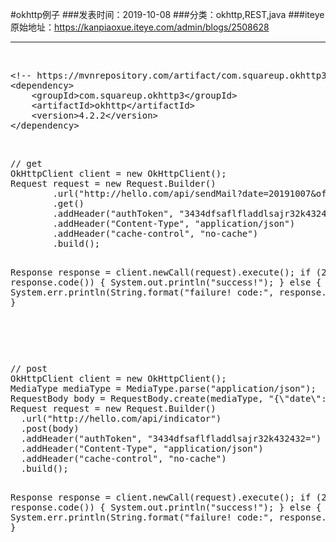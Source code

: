 #okhttp例子
###发表时间：2019-10-08
###分类：okhttp,REST,java
###iteye原始地址：<a href="https://kanpiaoxue.iteye.com/admin/blogs/2508628" target="_blank">https://kanpiaoxue.iteye.com/admin/blogs/2508628</a>

---

<div class="iteye-blog-content-contain" style="font-size: 14px;"> 
 <p>&nbsp;</p> 
 <pre name="code" class="xml">&lt;!-- https://mvnrepository.com/artifact/com.squareup.okhttp3/okhttp --&gt;
&lt;dependency&gt;
    &lt;groupId&gt;com.squareup.okhttp3&lt;/groupId&gt;
    &lt;artifactId&gt;okhttp&lt;/artifactId&gt;
    &lt;version&gt;4.2.2&lt;/version&gt;
&lt;/dependency&gt;</pre> 
 <p>&nbsp;</p> 
 <pre name="code" class="java">// get  
OkHttpClient client = new OkHttpClient();
Request request = new Request.Builder()
        .url("http://hello.com/api/sendMail?date=20191007&amp;offset=7")
        .get()
        .addHeader("authToken", "3434dfsaflfladdlsajr32k432432=")
        .addHeader("Content-Type", "application/json")
        .addHeader("cache-control", "no-cache")
        .build();

Response response = client.newCall(request).execute();
if (200 == response.code()) {
    System.out.println("success!");
} else {
    System.err.println(String.format("failure! code:", response.code()));
}</pre> 
 <p>&nbsp;</p> 
 <p>&nbsp;</p> 
 <pre name="code" class="java">// post
OkHttpClient client = new OkHttpClient();
MediaType mediaType = MediaType.parse("application/json");
RequestBody body = RequestBody.create(mediaType, "{\"date\": 20191007,\"max\": 1000,\"expr\": 4000}");
Request request = new Request.Builder()
  .url("http://hello.com/api/indicator")
  .post(body)
  .addHeader("authToken", "3434dfsaflfladdlsajr32k432432=")
  .addHeader("Content-Type", "application/json")
  .addHeader("cache-control", "no-cache")
  .build();

Response response = client.newCall(request).execute();
if (200 == response.code()) {
    System.out.println("success!");
} else {
    System.err.println(String.format("failure! code:", response.code()));
}</pre> 
 <p>&nbsp;</p> 
</div>